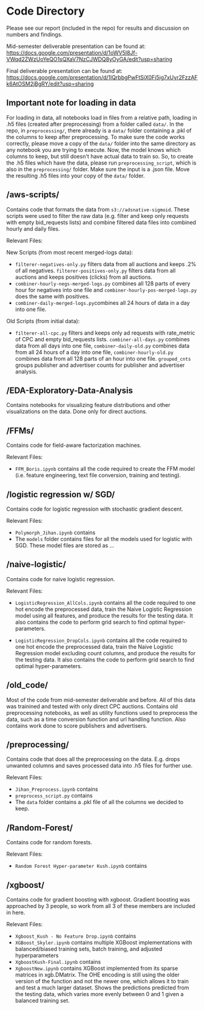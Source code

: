 # Code Directory
Please see our report (included in the repo) for results and discussion on numbers and findings.

Mid-semester deliverable presentation can be found at: https://docs.google.com/presentation/d/1oWV5I8Jf-VWqd2ZWzUoYeQO1sQXaV7NzCJWDQ8yOyGA/edit?usp=sharing

Final deliverable presentation can be found at: https://docs.google.com/presentation/d/1lQrbbgPwFtSiX0Fj5ig7xUyr2FzzAFk6AtOSM2jBgRY/edit?usp=sharing

## Important note for loading in data
For loading in data, all notebooks load in files from a relative path, loading in .h5 files (created after preprocessing) from a folder called `data/`. In the repo, in `preprocessing/`, there already is a `data/` folder containing a .pkl of the columns to keep after preprocessing. To make sure the code works correctly, please move a copy of the `data/` folder into the same directory as any notebook you are trying to execute. Now, the model knows which columns to keep, but still doesn't have actual data to train so. So, to create the .h5 files which have the data, please run `preprocessing_script`, which is also in the `preprocessing/` folder. Make sure the input is a .json file. Move the resulting .h5 files into your copy of the `data/` folder.

## /aws-scripts/
Contains code that formats the data from `s3://adsnative-sigmoid`. These scripts were used to filter the raw data (e.g. filter and keep only requests with empty bid_requests lists) and combine filtered data files into combined hourly and daily files.

Relevant Files:


New Scripts (from most recent merged-logs data):
* `filterer-negatives-only.py`	filters data from all auctions and keeps .2% of all negatives. `filterer-positives-only.py` filters data from all auctions and keeps positives (clicks) from all auctions.
* `combiner-hourly-negs-merged-logs.py` combines all 128 parts of every hour for negatives into one file and `combiner-hourly-pos-merged-logs.py`	does the same with positives.
* `combiner-daily-merged-logs.py`combines all 24 hours of data in a day into one file.





Old Scripts (from initial data):
* `filterer-all-cpc.py`	filters and keeps only ad requests with rate_metric of CPC and empty bid_requests lists. `combiner-all-days.py` combines data from all days into one file, `combiner-daily-old.py` combines data from all 24 hours of a day into one file, `combiner-hourly-old.py` combines data from all 128 parts of an hour into one file. `grouped_cnts` groups publisher and advertiser counts for publisher and advertiser analysis.


## /EDA-Exploratory-Data-Analysis
Contains notebooks for visualizing feature distributions and other visualizations on the data. Done only for direct auctions.


## /FFMs/
Contains code for field-aware factorization machines.

Relevant Files:
* `FFM_Boris.ipynb` contains all the code required to create the FFM model (i.e. feature engineering, text file conversion, training and testing).


## /logistic regression w/ SGD/
Contains code for logistic regression with stochastic gradient descent.

Relevant Files: 
* `Polymorph_Jihan.ipynb` contains
* The `models` folder contains files for all the models used for logistic with SGD. These model files are stored as ...


## /naive-logistic/
Contains code for naive logistic regression.

Relevant Files:
* `LogisticRegression_AllCols.ipynb` contains all the code required to one hot encode the preprocessed data, train the Naive Logistic Regression model using all features, and produce the results for the testing data. It also contains the code to perform grid search to find optimal hyper-parameters.  

* `LogisticRegression_DropCols.ipynb` contains all the code required to one hot encode the preprocessed data, train the Naive Logistic Regression model excluding count columns, and produce the results for the testing data. It also contains the code to perform grid search to find optimal hyper-parameters.  


## /old_code/
Most of the code from mid-semester deliverable and before. All of this data was trainined and tested with only direct CPC auctions. Contains old preprocessing notebooks, as well as utility functions used to preprocess the data, such as a time conversion function and url handling function. Also contains work done to score publishers and advertisers.

## /preprocessing/
Contains code that does all the preprocessing on the data. E.g. drops unwanted columns and saves processed data into .h5 files for further use.

Relevant Files:
* `Jihan_Preprocess.ipynb` contains
* `preprocess_script.py` contains 
* The `data` folder contains a .pkl file of all the columns we decided to keep.


## /Random-Forest/
Contains code for random forests.

Relevant Files:
* `Random Forest Hyper-parameter Kush.ipynb` contains 

## /xgboost/
Contains code for gradient boosting with xgboost. Gradient boosting was approached by 3 people, so work from all 3 of these members are included in here.

Relevant Files:

* `Xgboost_Kush - No Feature Drop.ipynb` contains
* `XGBoost_Skyler.ipynb` contains multiple XGBoost implementations with balanced/biased training sets, batch training, and adjusted hyperparameters
* `XgboostKush-Final.ipynb` contains
* `XgboostNew.ipynb` contains XGBoost implemented from its sparse matrices in xgb.DMatrix. The OHE encoding is still using the older version of the function and not the newer one, which allows it to train and test a much larger dataset. Shows the predictions predicted from the testing data, which varies more evenly between 0 and 1 given a balanced training set.

